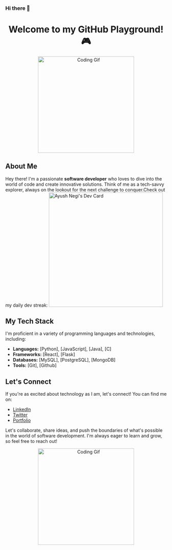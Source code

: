 ### Hi there 👋

<!--
**Ayush0901/Ayush0901** is a ✨ _special_ ✨ repository because its `README.md` (this file) appears on your GitHub profile.

Here are some ideas to get you started:

- 🔭 I’m currently working on ...
- 🌱 I’m currently learning ...
- 👯 I’m looking to collaborate on ...
- 🤔 I’m looking for help with ...
- 💬 Ask me about ...
- 📫 How to reach me: ...
- 😄 Pronouns: ...
- ⚡ Fun fact: ...
-->

<h1 align="center">Welcome to my GitHub Playground! 🎮</h1>

<p align="center">
  <img src="https://media.giphy.com/media/LmNwrBhejkK9EFP504/giphy.gif" alt="Coding Gif" width="300">
</p>

<h2>About Me</h2>

Hey there! I'm a passionate **software developer** who loves to dive into the world of code and create innovative solutions. Think of me as a tech-savvy explorer, always on the lookout for the next challenge to conquer.Check out my daily dev streak:
<a href="https://app.daily.dev/ayushnegi"><img src="https://api.daily.dev/devcards/v2/L7LCAuDy3TlllHqiPJyIk.png?type=default&r=52u" width="356" alt="Ayush Negi's Dev Card"/></a>

<h2>My Tech Stack</h2>

I'm proficient in a variety of programming languages and technologies, including:

- **Languages:** [Python], [JavaScript], [Java], [C]
- **Frameworks:** [React], [Flask]
- **Databases:** [MySQL], [PostgreSQL], [MongoDB]
- **Tools:** [Git], [Github]



<h2>Let's Connect</h2>

If you're as excited about technology as I am, let's connect! You can find me on:

- [LinkedIn](https://www.linkedin.com/in/ayush-negi-1b267b215/)
- [Twitter](https://x.com/AyushNe87369603)
- [Portfolio](https://ayush0901.github.io/MySite/)

Let's collaborate, share ideas, and push the boundaries of what's possible in the world of software development. I'm always eager to learn and grow, so feel free to reach out!

<p align="center">
  <img src="https://media.giphy.com/media/LmNwrBhejkK9EFP504/giphy.gif" alt="Coding Gif" width="300">
</p>
